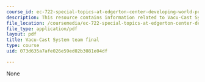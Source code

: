 ```yaml
---
course_id: ec-722-special-topics-at-edgerton-center-developing-world-prosthetics-spring-2010
description: This resource contains information related to Vacu-Cast System team final.
file_location: /coursemedia/ec-722-special-topics-at-edgerton-center-developing-world-prosthetics-spring-2010/073d635a7afe026e59ed02b3081e04df_MITEC_722S10_vacucast_fnal.pdf
file_type: application/pdf
layout: pdf
title: Vacu-Cast System team final
type: course
uid: 073d635a7afe026e59ed02b3081e04df

---
```

None